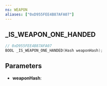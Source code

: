 ```yaml
---
ns: WEAPON
aliases: ["0xD955FEE4B87AFA07"]
---
```

## _IS_WEAPON_ONE_HANDED

```c
// 0xD955FEE4B87AFA07
BOOL _IS_WEAPON_ONE_HANDED(Hash weaponHash);
```

## Parameters
* **weaponHash**:
